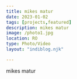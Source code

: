 ```yaml
---
title: mikes matur
date: 2023-01-02
tags: [projects,featured]
description: mikes matur
image: /photo1.jpg
location: RO
type: Photo/Video
layout: "indiblog.njk"

---
```

mikes matur
